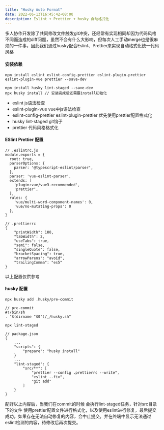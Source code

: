 ```yaml
---
title: "Husky Auto Format"
date: 2022-06-13T16:45:42+08:00
description: Eslint + Prettier + husky 自动格式化
---
```


多人协作开发除了共同修改文件触发git冲突，还经常有实现相同却因为代码风格不同而造成的diff问题，虽然不会有什么大影响，但每次人工手动merge也是很麻烦的一件事，因此我们通过husky配合Eslint、Prettier来实现自动格式化统一代码风格

#### 安装依赖
```
npm install eslint eslint-config-prettier eslint-plugin-prettier eslint-plugin-vue prettier --save-dev

npm install husky lint-staged --save-dev
npx husky install // 安装完成后还需要install初始化
```
- eslint js语法检查
- eslint-plugin-vue vue中js语法检查
- eslint-config-prettier eslint-plugin-prettier 优先使用prettier配置格式化
- husky lint-staged git钩子
- prettier 代码风格格式化

#### ESlint Prettier 配置
```
// .eslintrc.js
module.exports = {
  root: true,
  parserOptions: {
    parser: '@typescript-eslint/parser',
  },
  parser: 'vue-eslint-parser',
  extends: [
    'plugin:vue/vue3-recommended',
    'prettier',
  ],
  rules: {
    'vue/multi-word-component-names': 0,
    'vue/no-mutating-props': 0
  },
}
```

```
// .prettierrc
{
    "printWidth": 100,
    "tabWidth": 2,
    "useTabs": true,
    "semi": false,
    "singleQuote": false,
    "bracketSpacing": true,
    "arrowParens": "avoid",
    "trailingComma": "es5"
}
```
以上配置仅供参考

#### husky 配置
```
npx husky add .husky/pre-commit
```

```
// pre-commit
#!/bin/sh
. "$(dirname "$0")/_/husky.sh"

npx lint-staged
```

```
// package.json
{
    ...
    "scripts": {
        "prepare": "husky install"
    }
    ...
    "lint-staged": {
        "src/**": [
            "prettier --config .prettierrc --write",
            "eslint --fix",
            "git add"
        ]
    }
}
```
配好以上内容后，当我们在commit的时候 会执行lint-staged任务，针对src目录下的文件 使用prettier配置文件进行格式化，以及使用eslint进行修复，最后提交成功。如果存在无法自动修复的内容，会中止提交，并在终端中显示无法通过eslint检测的内容，待修改后再次提交。

